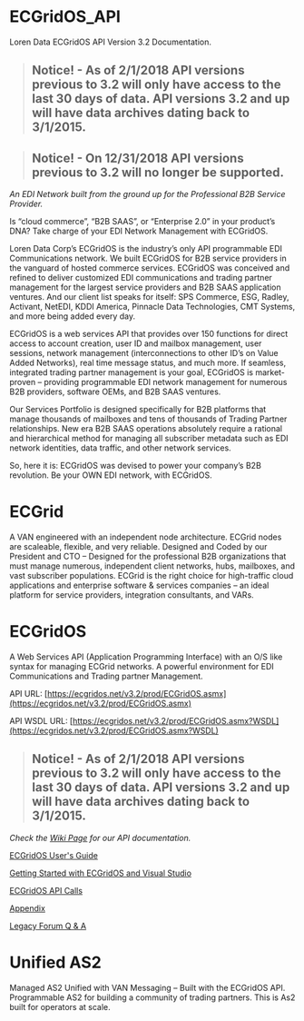 # ECGridOS_API
Loren Data ECGridOS API Version 3.2 Documentation. 

> ## Notice! - As of 2/1/2018 API versions previous to 3.2 will only have access to the last 30 days of data. API versions 3.2 and up will have data archives dating back to 3/1/2015.

> ## Notice! - On 12/31/2018 API versions previous to 3.2 will no longer be supported.

_An EDI Network built from the ground up for the Professional B2B Service Provider._

Is “cloud commerce”, “B2B SAAS”, or “Enterprise 2.0” in your product’s DNA? Take charge of your EDI Network Management with ECGridOS.

Loren Data Corp’s ECGridOS is the industry’s only API programmable EDI Communications network. We built ECGridOS for B2B service providers in the vanguard of hosted commerce services. ECGridOS was conceived and refined to deliver customized EDI communications and trading partner management for the largest service providers and B2B SAAS application ventures. And our client list speaks for itself: SPS Commerce, ESG, Radley, Activant, NetEDI, KDDI America, Pinnacle Data Technologies, CMT Systems, and more being added every day.

ECGridOS is a web services API that provides over 150 functions for direct access to account creation, user ID and mailbox management,  user sessions, network management (interconnections to other ID’s on Value Added Networks), real time message status, and much more.  If seamless, integrated trading partner management is your goal,  ECGridOS is market-proven – providing programmable EDI network management for numerous  B2B providers,  software OEMs, and B2B SAAS ventures.

Our Services Portfolio is designed specifically for B2B platforms that manage thousands of mailboxes and tens of thousands of Trading Partner relationships. New era B2B SAAS operations absolutely require a rational and hierarchical method for managing all subscriber metadata such as EDI network identities, data traffic, and other network services.

So, here it is:  ECGridOS was devised to power your company’s B2B revolution. Be your OWN EDI network, with ECGridOS.

# ECGrid

A VAN engineered with an independent node architecture. ECGrid nodes are scaleable, flexible, and very reliable. Designed and Coded by our President and CTO – Designed for the professional B2B organizations that must manage  numerous, independent client networks, hubs, mailboxes, and vast subscriber  populations. ECGrid is the right choice for high-traffic cloud applications and enterprise software & services companies – an ideal platform for service providers, integration consultants, and VARs.

# ECGridOS

A Web Services API (Application Programming Interface) with an O/S like syntax for managing ECGrid networks. A powerful environment for EDI Communications and Trading partner Management.  

API URL: [https://ecgridos.net/v3.2/prod/ECGridOS.asmx](https://ecgridos.net/v3.2/prod/ECGridOS.asmx)

API WSDL URL: [https://ecgridos.net/v3.2/prod/ECGridOS.asmx?WSDL](https://ecgridos.net/v3.2/prod/ECGridOS.asmx?WSDL)

> ## Notice! - As of 2/1/2018 API versions previous to 3.2 will only have access to the last 30 days of data. API versions 3.2 and up will have data archives dating back to 3/1/2015.

_Check the [_Wiki Page_](https://github.com/LorenData/ECGridOS_API/wiki) for our API documentation._

[ECGridOS User's Guide](https://github.com/LorenData/ECGridOS_API/wiki/ECGridOS-User's-Guide)

[Getting Started with ECGridOS and Visual Studio](https://github.com/LorenData/ECGridOS_API/wiki/Getting-Started-with-ECGridOS-and-Visual-Studio)

[ECGridOS API Calls](https://github.com/LorenData/ECGridOS_API/wiki/ECGridOS-API-Calls)

[Appendix](https://github.com/LorenData/ECGridOS_API/wiki/Appendix) 

[Legacy Forum Q & A](https://github.com/LorenData/ECGridOS_API/wiki/Legacy-Forum-Q-&-A)

# Unified AS2

Managed AS2 Unified with VAN Messaging – Built with the ECGridOS API.  Programmable AS2 for building a community of trading partners. This is As2 built for operators at scale.

